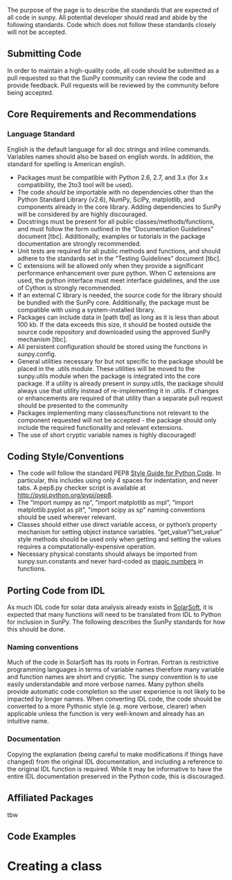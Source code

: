 The purpose of the page is to describe the standards that are expected of all code in sunpy. All potential developer should read and abide by the following standards. Code which does not follow these standards closely will not be accepted.

## Submitting Code
In order to maintain a high-quality code, all code should be submitted as a pull requested so that the SunPy community can review the code and provide feedback. Pull requests will be reviewed by the community before being accepted.

## Core Requirements and Recommendations

###  Language Standard
English is the default language for all doc strings and inline commands. Variables names should also be based on english words. In addition, the standard for spelling is American english.

* Packages must be compatible with Python 2.6, 2.7, and 3.x (for 3.x compatibility, the 2to3 tool will be used).
* The code _should_ be importable with no dependencies other than the Python Standard Library (v2.6), NumPy, SciPy, matplotlib, and components already in the core library. Adding dependencies to SunPy will be considered by are highly discouraged.
* Docstrings must be present for all public classes/methods/functions, and must follow the form outlined in the “Documentation Guidelines” document [tbc]. Additionally, examples or tutorials in the package documentation are strongly recommended.
* Unit tests are required for all public methods and functions, and should adhere to the standards set in the “Testing Guidelines” document [tbc].
* C extensions will be allowed only when they provide a significant performance enhancement over pure python. When C extensions are used, the python interface must meet interface guidelines, and the use of Cython is strongly recommended.
* If an external C library is needed, the source code for the library should be bundled with the SunPy core. Additionally, the package must be compatible with using a system-installed library.
* Packages can include data in [path tbd] as long as it is less than about 100 kb. If the data exceeds this size, it should be hosted outside the source code repository and downloaded using the approved SunPy mechanism [tbc].
* All persistent configuration should be stored using the functions in sunpy.config.
* General utilities necessary for but not specific to the package should be placed in the <packagename>.utils module. These utilities will be moved to the sunpy.utils module when the package is integrated into the core package. If a utility is already present in sunpy.utils, the package should always use that utility instead of re-implementing it in <packagename>.utils. If changes or enhancements are required of that utility than a separate pull request should be presented to the community
* Packages implementing many classes/functions not relevant to the component requested will not be accepted - the package should only include the required functionality and relevant extensions.
* The use of short cryptic variable names is highly discouraged!

## Coding Style/Conventions

* The code will follow the standard PEP8 [Style Guide for Python Code](http://www.python.org/dev/peps/pep-0008/). In particular, this includes using only 4 spaces for indentation, and never tabs. A pep8.py checker script is available at http://pypi.python.org/pypi/pep8.
* The “import numpy as np”, “import matplotlib as mpl”, “import matplotlib.pyplot as plt”, "import scipy as sp" naming conventions should be used wherever relevant. 
* Classes should either use direct variable access, or python’s property mechanism for setting object instance variables. “get_value”/”set_value” style methods should be used only when getting and setting the values requires a computationally-expensive operation.
* Necessary physical constants should always be imported from sunpy.sun.constants and never hard-coded as [magic numbers](http://en.wikipedia.org/wiki/Magic_number_(programming)) in functions.

## Porting Code from IDL
As much IDL code for solar data analysis already exists in [SolarSoft](http://www.lmsal.com/solarsoft/), it is expected that many functions will need to be translated from IDL to Python for inclusion in SunPy. The following describes the SunPy standards for how this should be done.

### Naming conventions
Much of the code in SolarSoft has its roots in Fortran. Fortran is restrictive programming languages in terms of variable names therefore many variable and function names are short and cryptic. The sunpy convention is to use easily understandable and more verbose names. Many python shells provide automatic code completion so the user experience is not likely to be impacted by longer names. When converting IDL code, the code should be converted to a more Pythonic style (e.g. more verbose, clearer) when applicable unless the function is very well-known and already has an intuitive name.

### Documentation
Copying the explanation (being careful to make modifications if things have changed) from the original IDL documentation, and including a reference to the original IDL function is required. While it may be informative to have the entire IDL documentation preserved in the Python code, this is discouraged.

## Affiliated Packages
tbw

## Code Examples

# Creating a class

